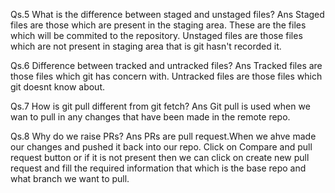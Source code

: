 <!-- Write your notes here -->
Qs.5 What is the difference between staged and unstaged files?
Ans Staged files are those which are present in the staging area. These are the files which will be commited to the repository.
Unstaged files are those files which are not present in staging area that is git hasn't recorded it.

Qs.6 Difference between tracked and untracked files?
Ans Tracked files are those files which git has concern with.
Untracked files are those files which git doesnt know about.

Qs.7 How is git pull different from git fetch?
Ans Git pull is used when we wan to pull in any changes that have been made in the remote repo.


Qs.8 Why do we raise PRs?
Ans PRs are pull request.When we ahve made our changes and pushed it back into our repo. Click on Compare and pull request button or if it is not present then we can click on create new pull request and fill the required information that which is the base repo and what branch we want to pull.
